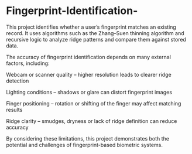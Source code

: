 # Fingerprint-Identification-
This project identifies whether a user’s fingerprint matches an existing record. It uses algorithms such as the Zhang–Suen thinning algorithm and recursive logic to analyze ridge patterns and compare them against stored data.

The accuracy of fingerprint identification depends on many external factors, including:

 Webcam or scanner quality – higher resolution leads to clearer ridge detection

Lighting conditions – shadows or glare can distort fingerprint images

Finger positioning – rotation or shifting of the finger may affect matching results

Ridge clarity – smudges, dryness or lack of ridge definition can reduce accuracy

By considering these limitations, this project demonstrates both the potential and challenges of fingerprint-based biometric systems.
